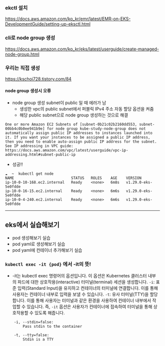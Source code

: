 ### ekctl 설치 
https://docs.aws.amazon.com/ko_kr/emr/latest/EMR-on-EKS-DevelopmentGuide/setting-up-eksctl.html

### cli로 node group 생성
https://docs.aws.amazon.com/ko_kr/eks/latest/userguide/create-managed-node-group.html

### 우리는 직접 생성
https://kschoi728.tistory.com/84

#### node group 생성시 오류
- node group 생성 subnet이 public 일 때 에러가 남
  - 생성한 vpc의 public subnet에서 퍼블릭 IPv4 주소 자동 할당 옵션을 켜줌
  - 해당 public subnet으로 node group 생성하는 것으로 해결
 
```
One or more Amazon EC2 Subnets of [subnet-0b21c02b2160dd553, subnet-00bb4c0b0ee941b9e] for node group kube-study-node-group does not automatically assign public IP addresses to instances launched into it. If you want your instances to be assigned a public IP address, then you need to enable auto-assign public IP address for the subnet. See IP addressing in VPC guide: https://docs.aws.amazon.com/vpc/latest/userguide/vpc-ip-addressing.html#subnet-public-ip
```

- 성공!!
```
☁  ~  kubectl get node
NAME                          STATUS   ROLES    AGE    VERSION
ip-10-0-10-168.ec2.internal   Ready    <none>   6m8s   v1.29.0-eks-5e0fdde
ip-10-0-16-15.ec2.internal    Ready    <none>   6m6s   v1.29.0-eks-5e0fdde
ip-10-0-4-240.ec2.internal    Ready    <none>   6m6s   v1.29.0-eks-5e0fdde
```

---
## eks에서 실습해보기
- pod 생성해보기 실습
- pod yaml로 생성해보기 실습
- pod yaml에 컨테이너 추가해보기 실습

### `kubectl exec -it {pod}` 에서 -it의 뜻!
- -it는 kubectl exec 명령어의 옵션입니다. 이 옵션은 Kubernetes 클러스터 내부의 파드에 대한 상호작용(interactive) 터미널(terminal) 세션을 생성합니다.
`-i`: 표준 입력(Standard Input)을 유지하고 컨테이너의 터미널에 연결합니다. 이를 통해 사용자는 컨테이너 내부로 입력을 보낼 수 있습니다.
`-t`: 유사 터미널(TTY)을 할당합니다. 이를 통해 사용자는 터미널과 같은 환경을 사용하여 컨테이너 내부에서 작업할 수 있습니다.
즉, `-it` 옵션은 사용자가 컨테이너에 접속하여 터미널을 통해 상호작용할 수 있도록 해줍니다.
```
    -i, --stdin=false:
        Pass stdin to the container

    -t, --tty=false:
        Stdin is a TTY
```
